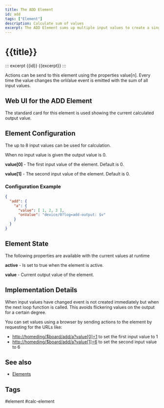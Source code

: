 ```yaml
---
title: The ADD Element
id: add
tags: ["Element"]
description: Calculate sum of values
excerpt: The ADD Element sums up multiple input values to create a single output value.
---
```


# {{title}}

::: excerpt {{id}}
{{excerpt}}
:::

Actions can be send to this element using the properties value[n].
Every time the value changes the onValue event is emitted with the sum of all input values.

## Web UI for the ADD Element

The standard card for this element is used showing the current calculated output value.

## Element Configuration

<!-- <object data="/element.svg?add" type="image/svg+xml"></object> -->

The up to 8 input values can be used for calculation.

When no input value is given the output value is 0.

**value[0]** - The first input value of the element. Default is 0.

**value[1]** - The second input value of the element. Default is 0.

### Configuration Example

``` json
{
  "add": {
    "a": {
      "value": [ 1, 2, 3 ],
      "onValue": "device/0?log=add-output: $v"
    }
  }
}
```

## Element State

The following properties are available with the current values at runtime

**active** - Is set to true when the element is active.

**value** - Current output value of the element.

## Implementation Details

When input values have changed event is not created immediately but when the next loop function is called.
This avoids flickering values on the output for a certain degree.

You can set values using a browser by sending actions to the element by requesting for the URLs like:

- <http://homeding/$board/add/a?value[0]=1> to set the first input value to 1
- <http://homeding/$board/add/a?value[1]=6> to set the second input value to 6

## See also

- [Elements](/elements/index.md)

## Tags

#element #calc-element
